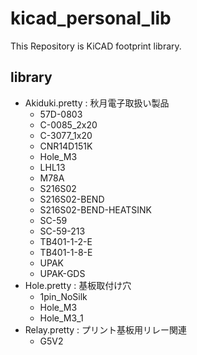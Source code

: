 kicad_personal_lib
===

This Repository is KiCAD footprint library.

## library
* Akiduki.pretty : 秋月電子取扱い製品
  * 57D-0803
  * C-0085_2x20
  * C-3077_1x20
  * CNR14D151K
  * Hole_M3
  * LHL13
  * M78A
  * S216S02
  * S216S02-BEND
  * S216S02-BEND-HEATSINK
  * SC-59
  * SC-59-213
  * TB401-1-2-E
  * TB401-1-8-E
  * UPAK
  * UPAK-GDS
* Hole.pretty : 基板取付け穴
  * 1pin_NoSilk
  * Hole_M3
  * Hole_M3_1
* Relay.pretty : プリント基板用リレー関連
  * G5V2
